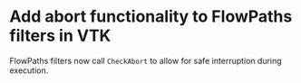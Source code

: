 # Add abort functionality to FlowPaths filters in VTK

FlowPaths filters now call `CheckAbort` to allow for
safe interruption during execution.
